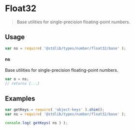 # Float32

> Base utilities for single-precision floating-point numbers.

<section class="usage">

## Usage

```javascript
var ns = require( '@stdlib/types/number/float32/base' );
```

#### ns

Base utilities for single-precision floating-point numbers.

```javascript
var o = ns;
// returns {...}
```

</section>

<!-- /.usage -->

<section class="examples">

## Examples

<!-- TODO: better examples -->

```javascript
var getKeys = require( 'object-keys' ).shim();
var ns = require( '@stdlib/types/number/float32/base' );

console.log( getKeys( ns ) );
```

</section>

<!-- /.examples -->

<section class="links">

</section>

<!-- /.links -->
